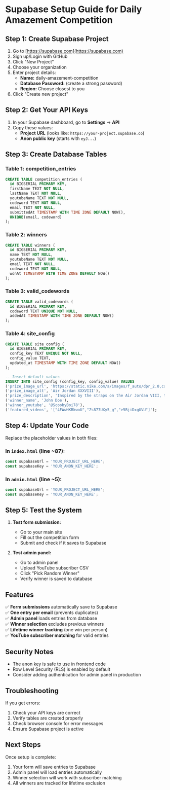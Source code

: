 # Supabase Setup Guide for Daily Amazement Competition

## Step 1: Create Supabase Project

1. Go to [https://supabase.com](https://supabase.com)
2. Sign up/Login with GitHub
3. Click "New Project"
4. Choose your organization
5. Enter project details:
   - **Name:** daily-amazement-competition
   - **Database Password:** (create a strong password)
   - **Region:** Choose closest to you
6. Click "Create new project"

## Step 2: Get Your API Keys

1. In your Supabase dashboard, go to **Settings** → **API**
2. Copy these values:
   - **Project URL** (looks like: `https://your-project.supabase.co`)
   - **Anon public key** (starts with `eyJ...`)

## Step 3: Create Database Tables

### Table 1: competition_entries
```sql
CREATE TABLE competition_entries (
  id BIGSERIAL PRIMARY KEY,
  firstName TEXT NOT NULL,
  lastName TEXT NOT NULL,
  youtubeName TEXT NOT NULL,
  codeword TEXT NOT NULL,
  email TEXT NOT NULL,
  submittedAt TIMESTAMP WITH TIME ZONE DEFAULT NOW(),
  UNIQUE(email, codeword)
);
```

### Table 2: winners
```sql
CREATE TABLE winners (
  id BIGSERIAL PRIMARY KEY,
  name TEXT NOT NULL,
  youtubeName TEXT NOT NULL,
  email TEXT NOT NULL,
  codeword TEXT NOT NULL,
  wonAt TIMESTAMP WITH TIME ZONE DEFAULT NOW()
);
```

### Table 3: valid_codewords
```sql
CREATE TABLE valid_codewords (
  id BIGSERIAL PRIMARY KEY,
  codeword TEXT UNIQUE NOT NULL,
  addedAt TIMESTAMP WITH TIME ZONE DEFAULT NOW()
);
```

### Table 4: site_config
```sql
CREATE TABLE site_config (
  id BIGSERIAL PRIMARY KEY,
  config_key TEXT UNIQUE NOT NULL,
  config_value TEXT,
  updated_at TIMESTAMP WITH TIME ZONE DEFAULT NOW()
);

-- Insert default values
INSERT INTO site_config (config_key, config_value) VALUES 
('prize_image_url', 'https://static.nike.com/a/images/f_auto/dpr_2.0,cs_srgb/h_1029,c_limit/97e43798-a15e-4c10-8ed0-df5ad5899430/jordan-brand-launches-the-air-jordan-xxxviii.jpg'),
('prize_image_alt', 'Air Jordan XXXVIII'),
('prize_description', 'Inspired by the straps on the Air Jordan VIII, the Air Jordan XXXVIII sneaker will debut the X-Plate, a new plate technology that helps to keep players'' feet secure over the footbed during sharp movements.<br>The upper features embroidered designs highlighting Michael Jordan''s performance in the 1993 championship series.<br>The Air Jordan XXXVIII is the most sustainably made Air Jordan signature shoe in Jordan Brand history, made from at least 20 percent recycled material by weight.'),
('winner_name', 'John Doe'),
('winner_youtube', '@ScoobyBoi78'),
('featured_videos', '["4FWwHKRkwoU","Zs877UXy5_g","e5BjiDxgUVU"]');
```

## Step 4: Update Your Code

Replace the placeholder values in both files:

### In `index.html` (line ~87):
```javascript
const supabaseUrl = 'YOUR_PROJECT_URL_HERE';
const supabaseKey = 'YOUR_ANON_KEY_HERE';
```

### In `admin.html` (line ~5):
```javascript
const supabaseUrl = 'YOUR_PROJECT_URL_HERE';
const supabaseKey = 'YOUR_ANON_KEY_HERE';
```

## Step 5: Test the System

1. **Test form submission:**
   - Go to your main site
   - Fill out the competition form
   - Submit and check if it saves to Supabase

2. **Test admin panel:**
   - Go to admin panel
   - Upload YouTube subscriber CSV
   - Click "Pick Random Winner"
   - Verify winner is saved to database

## Features

✅ **Form submissions** automatically save to Supabase  
✅ **One entry per email** (prevents duplicates)  
✅ **Admin panel** loads entries from database  
✅ **Winner selection** excludes previous winners  
✅ **Lifetime winner tracking** (one win per person)  
✅ **YouTube subscriber matching** for valid entries  

## Security Notes

- The anon key is safe to use in frontend code
- Row Level Security (RLS) is enabled by default
- Consider adding authentication for admin panel in production

## Troubleshooting

If you get errors:
1. Check your API keys are correct
2. Verify tables are created properly
3. Check browser console for error messages
4. Ensure Supabase project is active

## Next Steps

Once setup is complete:
1. Your form will save entries to Supabase
2. Admin panel will load entries automatically
3. Winner selection will work with subscriber matching
4. All winners are tracked for lifetime exclusion 